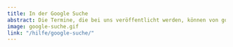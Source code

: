 ```yaml
---
title: In der Google Suche
abstract: Die Termine, die bei uns veröffentlicht werden, können von google leichter gefunden werden. Damit kann die Reichweite des Angebots erhöht werden.
image: google-suche.gif
link: "/hilfe/google-suche/"
---
```

